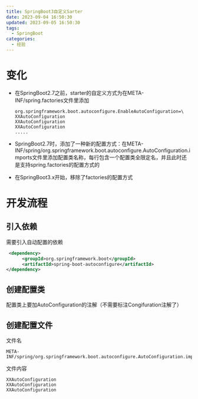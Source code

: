 ```yaml
---
title: SpringBoot3自定义Sarter
date: 2023-09-04 16:50:30
updated: 2023-09-05 16:50:30
tags:
  - SpringBoot
categories:
  - 经验
---
```


# 变化

- 在SpringBoot2.7之前，starter的自定义方式为在META-INF/spring.factories文件里添加

    ```
    org.springframework.boot.autoconfigure.EnableAutoConfiguration=\
    XXAutoConfiguration
    XXAutoConfiguration
    XXAutoConfiguration
    .....
	```

- SpringBoot2.7时，添加了一种新的配置方式：在META-INF/spring/org.springframework.boot.autoconfigure.AutoConfiguration.imports文件里添加配置类名称，每行包含一个配置类全限定名，并且此时还是支持spring.factories的配置方式的

- 在SpringBoot3.x开始，移除了factories的配置方式

# 开发流程

## 引入依赖

需要引入自动配置的依赖

```xml
 <dependency>
      <groupId>org.springframework.boot</groupId>
      <artifactId>spring-boot-autoconfigure</artifactId>
</dependency>
```

## 创建配置类

配置类上要加AutoConfiguration的注解（不需要标注Congifuration注解了）

## 创建配置文件

文件名

```
META-INF/spring/org.springframework.boot.autoconfigure.AutoConfiguration.imports
```

文件内容

```
XXAutoConfiguration
XXAutoConfiguration
XXAutoConfiguration
```

